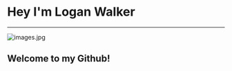 # Hey I'm Logan Walker

---

![images.jpg](https://eraser.imgix.net/workspaces/QNGmUpA5atkKL4VkSQxu/3I82ntcpOSfE3snqAji6W4EZdvQ2/1PiHcMYEn4FTm5jmq0KL2.jpg?ixlib=js-3.7.0 "images.jpg")

## Welcome to my Github!


